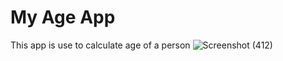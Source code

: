 # My Age App
This app is use to calculate age of a person ![Screenshot (412)](https://user-images.githubusercontent.com/64480259/124131423-6a1df180-da9d-11eb-9a12-d01795c757e6.png)

